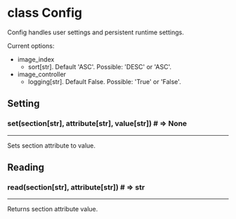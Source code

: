 # class Config

Config handles user settings and persistent runtime settings.

Current options:

- image_index
  - sort[str]. Default 'ASC'. Possible: 'DESC' or 'ASC'.
- image_controller
  - logging[str]. Default False. Possible: 'True' or 'False'.

## Setting

### set(section[str], attribute[str], value[str]) # => None

---

Sets section attribute to value.

## Reading

### read(section[str], attribute[str]) # => str

---

Returns section attribute value.
